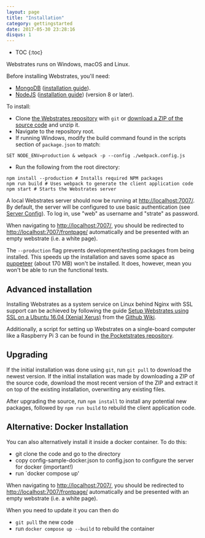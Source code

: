 ```yaml
---
layout: page
title: "Installation"
category: gettingstarted
date: 2017-05-30 23:28:16
disqus: 1
---
```


* TOC
{:toc}

Webstrates runs on Windows, macOS and Linux.

Before installing Webstrates, you'll need:

- [MongoDB](http://www.mongodb.org)
([installation guide](https://docs.mongodb.com/manual/installation/#tutorials)).
- [NodeJS](http://nodejs.org) ([installation guide](https://nodejs.org/en/download/package-manager/)) (version 8 or later).

To install:

- Clone [the Webstrates repository](https://github.com/Webstrates/Webstrates) with `git` or
[download a ZIP of the source code](https://github.com/Webstrates/Webstrates/archive/master.zip) and unzip it.
- Navigate to the repository root.
- If running Windows, modify the build command found in the scripts section of `package.json` to match:
```
SET NODE_ENV=production & webpack -p --config ./webpack.config.js
```
- Run the following from the root directory:
```
npm install --production # Installs required NPM packages
npm run build # Uses webpack to generate the client application code
npm start # Starts the Webstrates server
```

A local Webstrates server should now be running at
[http://localhost:7007/](http://localhost:7007/). By default, the server will be configured to use
basic authentication (see
[Server Config](/userguide/server-config.html#server-level-basic-authentication)). To log in, use
"web" as username and "strate" as password.

When navigating to [http://localhost:7007/](http://localhost:7007/), you should be redirected to
[http://localhost:7007/frontpage/](http://localhost:7007/frontpage/) automatically and be presented
with an empty webstrate (i.e. a white page).

The `--production` flag prevents development/testing packages from being installed. This speeds up
the installation and saves some space as  [puppeteer](https://www.npmjs.com/package/puppeteer)
(about 170 MB) won't be installed. It does, however, mean you won't be able to run the functional
tests.

## Advanced installation

Installing Webstrates as a system service on Linux behind Nginx with SSL support can be achieved by
following the guide
[Setup Webstrates using SSL on a Ubuntu 16.04 (Xenial Xerus)](https://github.com/Webstrates/Webstrates/wiki/Setup-Webstrates-using-SSL-on-a-Ubuntu-16.04-(Xenial-Xerus))
from the [Github Wiki](https://github.com/Webstrates/Webstrates/wiki).

Additionally, a script for setting up Webstrates on a single-board computer like a Raspberry Pi 3
can be found in [the Pocketstrates repository](https://github.com/Webstrates/pocketstrates).

## Upgrading

If the initial installation was done using `git`, run `git pull` to download the newest version. If
the initial installation was made by downloading a ZIP of the source code, download the most recent
version of the ZIP and extract it on top of the existing installation, overwriting any existing
files.

After upgrading the source, run `npm install` to install any potential new packages, followed by
`npm run build` to rebuild the client application code.


## Alternative: Docker Installation

You can also alternatively install it inside a docker container. To do this:
- git clone the code and go to the directory
- copy config-sample-docker.json to config.json to configure the server for docker (important!)
- run `docker compose up'

When navigating to [http://localhost:7007/](http://localhost:7007/), you should be redirected to
[http://localhost:7007/frontpage/](http://localhost:7007/frontpage/) automatically and be presented
with an empty webstrate (i.e. a white page).

When you need to update it you can then do
- `git pull` the new code
- run `docker compose up --build` to rebuild the container

